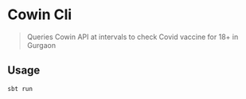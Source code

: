 # Cowin Cli

> Queries Cowin API at intervals to check Covid vaccine for 18+ in Gurgaon


## Usage

```shell
sbt run
```